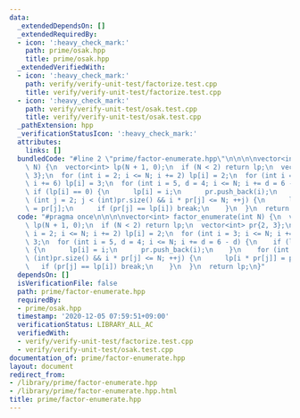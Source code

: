 ```yaml
---
data:
  _extendedDependsOn: []
  _extendedRequiredBy:
  - icon: ':heavy_check_mark:'
    path: prime/osak.hpp
    title: prime/osak.hpp
  _extendedVerifiedWith:
  - icon: ':heavy_check_mark:'
    path: verify/verify-unit-test/factorize.test.cpp
    title: verify/verify-unit-test/factorize.test.cpp
  - icon: ':heavy_check_mark:'
    path: verify/verify-unit-test/osak.test.cpp
    title: verify/verify-unit-test/osak.test.cpp
  _pathExtension: hpp
  _verificationStatusIcon: ':heavy_check_mark:'
  attributes:
    links: []
  bundledCode: "#line 2 \"prime/factor-enumerate.hpp\"\n\n\n\nvector<int> factor_enumerate(int\
    \ N) {\n  vector<int> lp(N + 1, 0);\n  if (N < 2) return lp;\n  vector<int> pr{2,\
    \ 3};\n  for (int i = 2; i <= N; i += 2) lp[i] = 2;\n  for (int i = 3; i <= N;\
    \ i += 6) lp[i] = 3;\n  for (int i = 5, d = 4; i <= N; i += d = 6 - d) {\n   \
    \ if (lp[i] == 0) {\n      lp[i] = i;\n      pr.push_back(i);\n    }\n    for\
    \ (int j = 2; j < (int)pr.size() && i * pr[j] <= N; ++j) {\n      lp[i * pr[j]]\
    \ = pr[j];\n      if (pr[j] == lp[i]) break;\n    }\n  }\n  return lp;\n}\n"
  code: "#pragma once\n\n\n\nvector<int> factor_enumerate(int N) {\n  vector<int>\
    \ lp(N + 1, 0);\n  if (N < 2) return lp;\n  vector<int> pr{2, 3};\n  for (int\
    \ i = 2; i <= N; i += 2) lp[i] = 2;\n  for (int i = 3; i <= N; i += 6) lp[i] =\
    \ 3;\n  for (int i = 5, d = 4; i <= N; i += d = 6 - d) {\n    if (lp[i] == 0)\
    \ {\n      lp[i] = i;\n      pr.push_back(i);\n    }\n    for (int j = 2; j <\
    \ (int)pr.size() && i * pr[j] <= N; ++j) {\n      lp[i * pr[j]] = pr[j];\n   \
    \   if (pr[j] == lp[i]) break;\n    }\n  }\n  return lp;\n}"
  dependsOn: []
  isVerificationFile: false
  path: prime/factor-enumerate.hpp
  requiredBy:
  - prime/osak.hpp
  timestamp: '2020-12-05 07:59:51+09:00'
  verificationStatus: LIBRARY_ALL_AC
  verifiedWith:
  - verify/verify-unit-test/factorize.test.cpp
  - verify/verify-unit-test/osak.test.cpp
documentation_of: prime/factor-enumerate.hpp
layout: document
redirect_from:
- /library/prime/factor-enumerate.hpp
- /library/prime/factor-enumerate.hpp.html
title: prime/factor-enumerate.hpp
---
```

